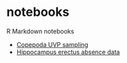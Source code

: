# notebooks

R Markdown notebooks

- [Copepoda UVP sampling](copepoda_uvp)
- [Hippocampus erectus absence data](hippocampus_absence)

